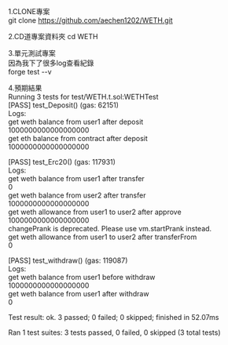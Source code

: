 1.CLONE專案  
git clone https://github.com/aechen1202/WETH.git

2.CD道專案資料夾
cd WETH

3.單元測試專案  
因為我下了很多log查看紀錄  
forge test --v  
  
4.預期結果  
Running 3 tests for test/WETH.t.sol:WETHTest  
[PASS] test_Deposit() (gas: 62151)  
Logs:  
  get weth balance from user1 after deposit  
  1000000000000000000  
  get eth balance from contract after deposit  
  1000000000000000000  
  
[PASS] test_Erc20() (gas: 117931)  
Logs:  
  get weth balance from user1 after transfer  
  0  
  get weth balance from user2 after transfer  
  1000000000000000000  
  get weth allowance from user1 to user2 after approve  
  1000000000000000000  
  changePrank is deprecated. Please use vm.startPrank instead.  
  get weth allowance from user1 to user2 after transferFrom  
  0  
  
[PASS] test_withdraw() (gas: 119087)  
Logs:  
  get weth balance from user1 before withdraw  
  1000000000000000000  
  get weth balance from user1 after withdraw  
  0  

Test result: ok. 3 passed; 0 failed; 0 skipped; finished in 52.07ms  
  
Ran 1 test suites: 3 tests passed, 0 failed, 0 skipped (3 total tests)  
